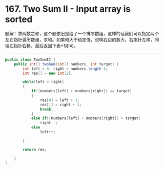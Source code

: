 # 167. Two Sum II - Input array is sorted

题解：求两数之和，这个题依旧是给了一个排序数组，这样的话我们可以指定两个左右指针遍历数组，求和。如果和大于给定值，说明右边的数大，右指针左移，同理左指针右移，最后返回下表+1即可。

------

```java
public class TwoSumII {
    public int[] twoSum(int[] numbers, int target) {
        int left = 0, right = numbers.length-1;
        int res[] = new int[2];

        while(left < right)
        {
            if((numbers[left] + numbers[right]) == target)
            {
                res[0] = left + 1;
                res[1] = right + 1;
                break;
            }
            else if((numbers[left] + numbers[right]) > target) 
                right--;
            else
                left++;

        }

        return res;

    }
}

```

